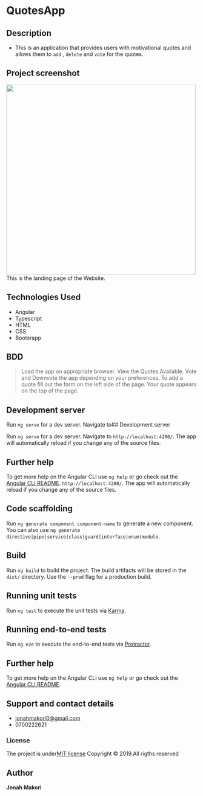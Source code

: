 # QuotesApp

## Description

- This is an application that provides users with motivational quotes and allows them to `add` , `delete` and `vote` for the quotes.

## Project screenshot

 <img src="src/assets/images/screenshot.png" width=500px >
 This is the landing page of the Website.

## Technologies Used

- Angular
- Typescript
- HTML
- CSS
- Bootsrapp

## BDD

> Load the app on appropriate browser.
> View the Quotes Available.
> Vote and Downvote the app depending on your preferences.
> To add a quote fill out the form on the left side of the page.
> Your quote appears on the top of the page.

## Development server

Run `ng serve` for a dev server. Navigate to## Development server

Run `ng serve` for a dev server. Navigate to `http://localhost:4200/`. The app will automatically reload if you change any of the source files.



## Further help

To get more help on the Angular CLI use `ng help` or go check out the [Angular CLI README](https://github.com/angular/angular-cli/blob/master/README.md).
`http://localhost:4200/`. The app will automatically reload if you change any of the source files.

## Code scaffolding

Run `ng generate component component-name` to generate a new component. You can also use `ng generate directive|pipe|service|class|guard|interface|enum|module`.

## Build

Run `ng build` to build the project. The build artifacts will be stored in the `dist/` directory. Use the `--prod` flag for a production build.

## Running unit tests

Run `ng test` to execute the unit tests via [Karma](https://karma-runner.github.io).

## Running end-to-end tests

Run `ng e2e` to execute the end-to-end tests via [Protractor](http://www.protractortest.org/).

## Further help

To get more help on the Angular CLI use `ng help` or go check out the [Angular CLI README](https://github.com/angular/angular-cli/blob/master/README.md).

## Support and contact details

 - jonahmakori0@gmail.com
 - 0700222621

### License

The project is under[MIT license](/blob/master/LICENSE)
Copyright &copy; 2019.All rigths reserved

## Author

**Jonah Makori**
